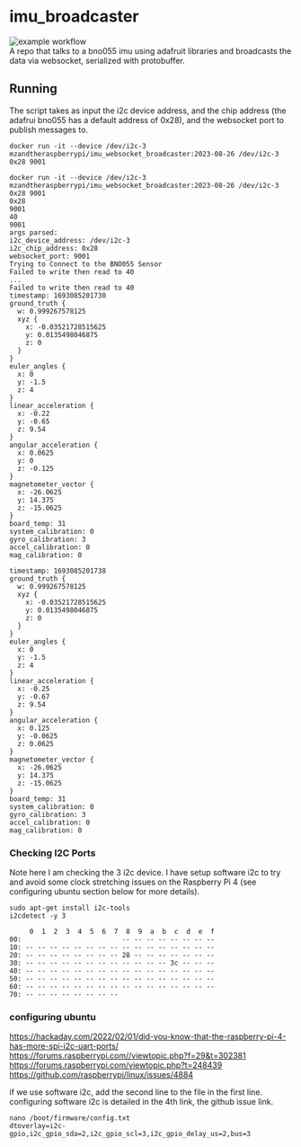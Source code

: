 # imu_broadcaster
![example workflow](https://github.com/MZandtheRaspberryPi/imu_broadcaster/actions/workflows/pipeline.yaml/badge.svg)  
A repo that talks to a bno055 imu using adafruit libraries and broadcasts the data via websocket, serialized with protobuffer.

## Running
The script takes as input the i2c device address, and the chip address (the adafrui bno055 has a default address of 0x28), and the websocket port to publish messages to.  
```
docker run -it --device /dev/i2c-3 mzandtheraspberrypi/imu_websocket_broadcaster:2023-08-26 /dev/i2c-3 0x28 9001
```
```
docker run -it --device /dev/i2c-3 mzandtheraspberrypi/imu_websocket_broadcaster:2023-08-26 /dev/i2c-3 0x28 9001
0x28
9001
40
9001
args parsed:
i2c_device_address: /dev/i2c-3
i2c_chip_address: 0x28
websocket_port: 9001
Trying to Connect to the BNO055 Sensor
Failed to write then read to 40
...
Failed to write then read to 40
timestamp: 1693085201730
ground_truth {
  w: 0.999267578125
  xyz {
    x: -0.03521728515625
    y: 0.0135498046875
    z: 0
  }
}
euler_angles {
  x: 0
  y: -1.5
  z: 4
}
linear_acceleration {
  x: -0.22
  y: -0.65
  z: 9.54
}
angular_acceleration {
  x: 0.0625
  y: 0
  z: -0.125
}
magnetometer_vector {
  x: -26.0625
  y: 14.375
  z: -15.0625
}
board_temp: 31
system_calibration: 0
gyro_calibration: 3
accel_calibration: 0
mag_calibration: 0

timestamp: 1693085201738
ground_truth {
  w: 0.999267578125
  xyz {
    x: -0.03521728515625
    y: 0.0135498046875
    z: 0
  }
}
euler_angles {
  x: 0
  y: -1.5
  z: 4
}
linear_acceleration {
  x: -0.25
  y: -0.67
  z: 9.54
}
angular_acceleration {
  x: 0.125
  y: -0.0625
  z: 0.0625
}
magnetometer_vector {
  x: -26.0625
  y: 14.375
  z: -15.0625
}
board_temp: 31
system_calibration: 0
gyro_calibration: 3
accel_calibration: 0
mag_calibration: 0
```

### Checking I2C Ports
Note here I am checking the 3 i2c device. I have setup software i2c to try and avoid some clock stretching issues on the Raspberry Pi 4 (see configuring ubuntu section below for more details).  

```
sudo apt-get install i2c-tools
i2cdetect -y 3
```
```
     0  1  2  3  4  5  6  7  8  9  a  b  c  d  e  f
00:                         -- -- -- -- -- -- -- --
10: -- -- -- -- -- -- -- -- -- -- -- -- -- -- -- --
20: -- -- -- -- -- -- -- -- 28 -- -- -- -- -- -- --
30: -- -- -- -- -- -- -- -- -- -- -- -- 3c -- -- --
40: -- -- -- -- -- -- -- -- -- -- -- -- -- -- -- --
50: -- -- -- -- -- -- -- -- -- -- -- -- -- -- -- --
60: -- -- -- -- -- -- -- -- -- -- -- -- -- -- -- --
70: -- -- -- -- -- -- -- --

```

### configuring ubuntu
https://hackaday.com/2022/02/01/did-you-know-that-the-raspberry-pi-4-has-more-spi-i2c-uart-ports/
https://forums.raspberrypi.com//viewtopic.php?f=29&t=302381
https://forums.raspberrypi.com/viewtopic.php?t=248439
https://github.com/raspberrypi/linux/issues/4884

if we use software i2c, add the second line to the file in the first line. configuring software i2c is detailed in the 4th link, the github issue link.

```
nano /boot/firmware/config.txt
dtoverlay=i2c-gpio,i2c_gpio_sda=2,i2c_gpio_scl=3,i2c_gpio_delay_us=2,bus=3
```
